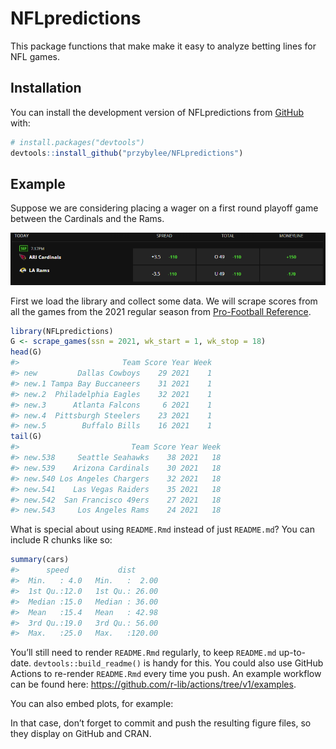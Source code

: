 
<!-- README.md is generated from README.Rmd. Please edit that file -->

# NFLpredictions

<!-- badges: start -->
<!-- badges: end -->

This package functions that make make it easy to analyze betting lines
for NFL games.

## Installation

You can install the development version of NFLpredictions from
[GitHub](https://github.com/) with:

``` r
# install.packages("devtools")
devtools::install_github("przybylee/NFLpredictions")
```

## Example

Suppose we are considering placing a wager on a first round playoff game
between the Cardinals and the Rams.

![Alt text](README_images/SampleBettingLine.PNG)

First we load the library and collect some data. We will scrape scores
from all the games from the 2021 regular season from [Pro-Football
Reference](pro-football-reference.com).

``` r
library(NFLpredictions)
G <- scrape_games(ssn = 2021, wk_start = 1, wk_stop = 18)
head(G)
#>                       Team Score Year Week
#> new         Dallas Cowboys    29 2021    1
#> new.1 Tampa Bay Buccaneers    31 2021    1
#> new.2  Philadelphia Eagles    32 2021    1
#> new.3      Atlanta Falcons     6 2021    1
#> new.4  Pittsburgh Steelers    23 2021    1
#> new.5        Buffalo Bills    16 2021    1
tail(G)
#>                         Team Score Year Week
#> new.538     Seattle Seahawks    38 2021   18
#> new.539    Arizona Cardinals    30 2021   18
#> new.540 Los Angeles Chargers    32 2021   18
#> new.541    Las Vegas Raiders    35 2021   18
#> new.542  San Francisco 49ers    27 2021   18
#> new.543     Los Angeles Rams    24 2021   18
```

What is special about using `README.Rmd` instead of just `README.md`?
You can include R chunks like so:

``` r
summary(cars)
#>      speed           dist       
#>  Min.   : 4.0   Min.   :  2.00  
#>  1st Qu.:12.0   1st Qu.: 26.00  
#>  Median :15.0   Median : 36.00  
#>  Mean   :15.4   Mean   : 42.98  
#>  3rd Qu.:19.0   3rd Qu.: 56.00  
#>  Max.   :25.0   Max.   :120.00
```

You’ll still need to render `README.Rmd` regularly, to keep `README.md`
up-to-date. `devtools::build_readme()` is handy for this. You could also
use GitHub Actions to re-render `README.Rmd` every time you push. An
example workflow can be found here:
<https://github.com/r-lib/actions/tree/v1/examples>.

You can also embed plots, for example:

In that case, don’t forget to commit and push the resulting figure
files, so they display on GitHub and CRAN.
